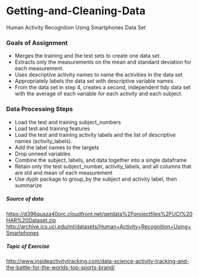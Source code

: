 # Getting-and-Cleaning-Data
Human Activity Recognition Using Smartphones Data Set

### Goals of Assignment
* Merges the training and the test sets to create one data set.
* Extracts only the measurements on the mean and standard deviation for each measurement.
* Uses descriptive activity names to name the activities in the data set
* Appropriately labels the data set with descriptive variable names.
* From the data set in step 4, creates a second, independent tidy data set with the average of each variable for each activity and each subject.

### Data Processing Steps
- Load the test and training subject_numbers
- Load test and training features
- Load the test and training activity labels and the list of descriptive names (activity_labels).
- Add the label names to the targets
- Drop unneed variables
- Combine the subject, labels, and data together into a single dataframe
- Retain only the test subject_number, activity_labels, and all columns that are std and mean of each measurement
- Use dyplr package to group_by the subject and activity label, then summarize

##### Source of data
https://d396qusza40orc.cloudfront.net/getdata%2Fprojectfiles%2FUCI%20HAR%20Dataset.zip
http://archive.ics.uci.edu/ml/datasets/Human+Activity+Recognition+Using+Smartphones

##### Topic of Exercise
http://www.insideactivitytracking.com/data-science-activity-tracking-and-the-battle-for-the-worlds-top-sports-brand/
